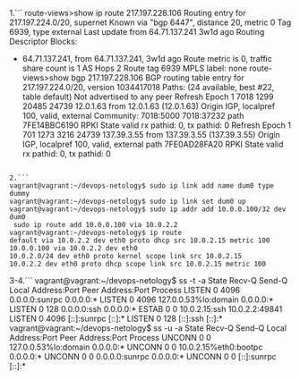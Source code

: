 1.```
route-views>show ip route 217.197.228.106
Routing entry for 217.197.224.0/20, supernet
  Known via "bgp 6447", distance 20, metric 0
  Tag 6939, type external
  Last update from 64.71.137.241 3w1d ago
  Routing Descriptor Blocks:
  * 64.71.137.241, from 64.71.137.241, 3w1d ago
      Route metric is 0, traffic share count is 1
      AS Hops 2
      Route tag 6939
      MPLS label: none
route-views>show bgp 217.197.228.106
BGP routing table entry for 217.197.224.0/20, version 1034417018
Paths: (24 available, best #22, table default)
  Not advertised to any peer
  Refresh Epoch 1
  7018 1299 20485 24739
    12.0.1.63 from 12.0.1.63 (12.0.1.63)
      Origin IGP, localpref 100, valid, external
      Community: 7018:5000 7018:37232
      path 7FE14BBC6190 RPKI State valid
      rx pathid: 0, tx pathid: 0
  Refresh Epoch 1
  701 1273 3216 24739
    137.39.3.55 from 137.39.3.55 (137.39.3.55)
      Origin IGP, localpref 100, valid, external
      path 7FE0AD28FA20 RPKI State valid
      rx pathid: 0, tx pathid: 0
```

2.```
vagrant@vagrant:~/devops-netology$ sudo ip link add name dum0 type dummy
vagrant@vagrant:~/devops-netology$ sudo ip link set dum0 up
vagrant@vagrant:~/devops-netology$ sudo ip addr add 10.0.0.100/32 dev dum0
 sudo ip route add 10.0.0.100 via 10.0.2.2
vagrant@vagrant:~/devops-netology$ ip route
default via 10.0.2.2 dev eth0 proto dhcp src 10.0.2.15 metric 100
10.0.0.100 via 10.0.2.2 dev eth0
10.0.2.0/24 dev eth0 proto kernel scope link src 10.0.2.15
10.0.2.2 dev eth0 proto dhcp scope link src 10.0.2.15 metric 100
```
3-4.```
vagrant@vagrant:~/devops-netology$ ss -t -a
State        Recv-Q       Send-Q              Local Address:Port                 Peer Address:Port        Process
LISTEN       0            4096                      0.0.0.0:sunrpc                    0.0.0.0:*
LISTEN       0            4096                127.0.0.53%lo:domain                    0.0.0.0:*
LISTEN       0            128                       0.0.0.0:ssh                       0.0.0.0:*
ESTAB        0            0                       10.0.2.15:ssh                      10.0.2.2:49841
LISTEN       0            4096                         [::]:sunrpc                       [::]:*
LISTEN       0            128                          [::]:ssh                          [::]:*
vagrant@vagrant:~/devops-netology$ ss -u -a
State        Recv-Q       Send-Q               Local Address:Port                 Peer Address:Port       Process
UNCONN       0            0                    127.0.0.53%lo:domain                    0.0.0.0:*
UNCONN       0            0                   10.0.2.15%eth0:bootpc                    0.0.0.0:*
UNCONN       0            0                          0.0.0.0:sunrpc                    0.0.0.0:*
UNCONN       0            0                             [::]:sunrpc                       [::]:*
```
